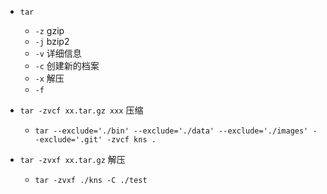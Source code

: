 

+ `tar`
    + `-z` gzip
    + `-j` bzip2
    + `-v` 详细信息
    + `-c` 创建新的档案
    + `-x` 解压
    + `-f` 

+ `tar -zvcf xx.tar.gz xxx` 压缩
    + `tar --exclude='./bin' --exclude='./data' --exclude='./images' --exclude='.git' -zvcf kns .`

+ `tar -zvxf xx.tar.gz` 解压
    + `tar -zvxf ./kns -C ./test`